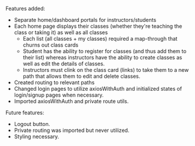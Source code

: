 Features added:
- Separate home/dashboard portals for instructors/students
- Each home page displays their classes (whether they're teaching the class or taking it) as well as all classes
    - Each list (all classes + my classes) required a map-through that churns out class cards
    - Student has the ability to register for classes (and thus add them to their list) whereas instructors have the ability to create classes as well as edit the details of classes.
    - Instructors must clink on the class card (links) to take them to a new path that allows them to edit and delete classes.
- Created routing to relevant paths
- Changed login pages to utilize axiosWithAuth and initialized states of login/signup pages when necessary.
- Imported axiosWithAuth and private route utils. 

Future features:
- Logout button.
- Private routing was imported but never utilized.
- Styling necessary.

